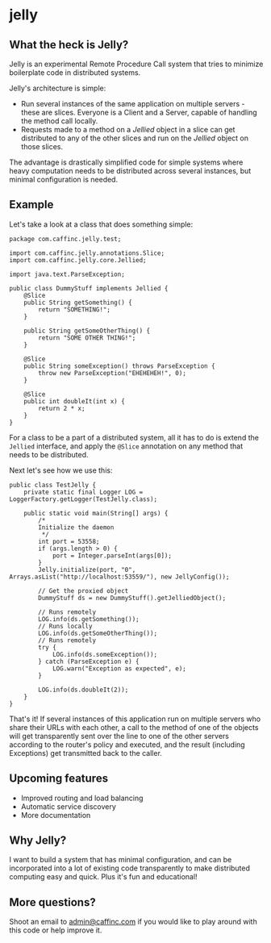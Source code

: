# jelly
## What the heck is Jelly?
Jelly is an experimental Remote Procedure Call system that tries to minimize boilerplate code in distributed systems.

Jelly's architecture is simple:
- Run several instances of the same application on multiple servers - these are slices. Everyone is a Client and a Server, capable of handling the method call locally.
- Requests made to a method on a *Jellied* object in a slice can get distributed to any of the other slices and run on the *Jellied* object on those slices.

The advantage is drastically simplified code for simple systems where heavy computation needs to be distributed across several instances, but minimal configuration is needed.

## Example
Let's take a look at a class that does something simple:

```
package com.caffinc.jelly.test;

import com.caffinc.jelly.annotations.Slice;
import com.caffinc.jelly.core.Jellied;

import java.text.ParseException;

public class DummyStuff implements Jellied {
    @Slice
    public String getSomething() {
        return "SOMETHING!";
    }

    public String getSomeOtherThing() {
        return "SOME OTHER THING!";
    }

    @Slice
    public String someException() throws ParseException {
        throw new ParseException("EHEHEHEH!", 0);
    }

    @Slice
    public int doubleIt(int x) {
        return 2 * x;
    }
}
```

For a class to be a part of a distributed system, all it has to do is extend the `Jellied` interface, and apply the `@Slice` annotation on any method that needs to be distributed.

Next let's see how we use this:
```
public class TestJelly {
    private static final Logger LOG = LoggerFactory.getLogger(TestJelly.class);

    public static void main(String[] args) {
        /*
        Initialize the daemon
         */
        int port = 53558;
        if (args.length > 0) {
            port = Integer.parseInt(args[0]);
        }
        Jelly.initialize(port, "0", Arrays.asList("http://localhost:53559/"), new JellyConfig());

        // Get the proxied object
        DummyStuff ds = new DummyStuff().getJelliedObject();

        // Runs remotely
        LOG.info(ds.getSomething());
        // Runs locally
        LOG.info(ds.getSomeOtherThing());
        // Runs remotely
        try {
            LOG.info(ds.someException());
        } catch (ParseException e) {
            LOG.warn("Exception as expected", e);
        }

        LOG.info(ds.doubleIt(2));
    }
}
```

That's it! If several instances of this application run on multiple servers who share their URLs with each other, a call to the method of one of the objects will get transparently sent over the line to one of the other servers according to the router's policy and executed, and the result (including Exceptions) get transmitted back to the caller.

## Upcoming features
- Improved routing and load balancing
- Automatic service discovery
- More documentation

## Why Jelly?
I want to build a system that has minimal configuration, and can be incorporated into a lot of existing code transparently to make distributed computing easy and quick. Plus it's fun and educational!

## More questions?
Shoot an email to admin@caffinc.com if you would like to play around with this code or help improve it.